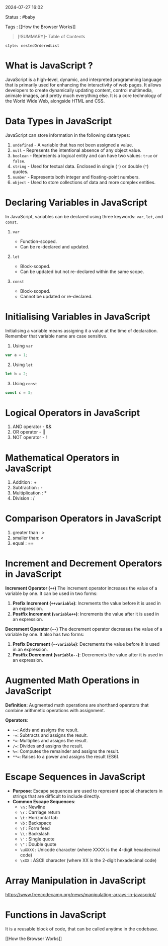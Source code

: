 2024-07-27 16:02

Status : #baby

Tags : [[How the Browser Works]]




>[!SUMMARY]- Table of Contents
```table-of-contents
style: nestedOrderedList
```

# What is JavaScript ?

JavaScript is a high-level, dynamic, and interpreted programming language that is primarily used for enhancing the interactivity of web pages. It allows developers to create dynamically updating content, control multimedia, animate images, and pretty much everything else. It is a core technology of the World Wide Web, alongside HTML and CSS.

# Data Types in JavaScript

JavaScript can store information in the following data types:
1. `undefined` - A variable that has not been assigned a value.
2. `null` - Represents the intentional absence of any object value.
3. `boolean` - Represents a logical entity and can have two values: `true` or `false`.
4. `string` - Used for textual data. Enclosed in single (`'`) or double (`"`) quotes.
5. `number` - Represents both integer and floating-point numbers.
6. `object` - Used to store collections of data and more complex entities. 


# Declaring Variables in JavaScript

In JavaScript, variables can be declared using three keywords: `var`, `let`, and `const`.

1. `var`
   - Function-scoped.
   - Can be re-declared and updated.
   
2. `let`
   - Block-scoped.
   - Can be updated but not re-declared within the same scope.
   
3. `const`
   - Block-scoped.
   - Cannot be updated or re-declared.


# Initialising Variables in JavaScript

Initialising a variable means assigning it a value at the time of declaration. Remember that variable name are case sensitive.
1. Using `var`
```javascript
var a = 1;
```

2. Using `let`
```javascript
let b = 2;
```

3. Using `const`
```javascript
const c = 3;
```



# Logical Operators in JavaScript

1. AND operator - &&
2. OR operator - ||
3. NOT operator - !


# Mathematical Operators in JavaScript 

1. Addition : +
2. Subtraction : - 
3. Multiplication : *
4. Division : /


# Comparison Operators in JavaScript

1. greater than : >
2. smaller than: <
3. equal : ==


# Increment and Decrement Operators in JavaScript

**Increment Operator (`++`)**
The increment operator increases the value of a variable by one. It can be used in two forms:
1. **Prefix Increment (`++variable`)**: Increments the value before it is used in an expression.
2. **Postfix Increment (`variable++`)**: Increments the value after it is used in an expression.

**Decrement Operator (`--`)**
The decrement operator decreases the value of a variable by one. It also has two forms:
1. **Prefix Decrement (`--variable`)**: Decrements the value before it is used in an expression.
2. **Postfix Decrement (`variable--`)**: Decrements the value after it is used in an expression.


# Augmented Math Operations in JavaScript

**Definition:** Augmented math operations are shorthand operators that combine arithmetic operations with assignment.

**Operators**:
- `+=`: Adds and assigns the result.
- `-=`: Subtracts and assigns the result.
- `*=`: Multiplies and assigns the result.
- `/=`: Divides and assigns the result.
- `%=`: Computes the remainder and assigns the result.
- `**=`: Raises to a power and assigns the result (ES6).


# Escape Sequences in JavaScript

- **Purpose**: Escape sequences are used to represent special characters in strings that are difficult to include directly.
- **Common Escape Sequences**:
  - `\n` : Newline
  - `\r` : Carriage return
  - `\t` : Horizontal tab
  - `\b` : Backspace
  - `\f` : Form feed
  - `\\` : Backslash
  - `\'` : Single quote
  - `\"` : Double quote
  - `\uXXXX` : Unicode character (where XXXX is the 4-digit hexadecimal code)
  - `\xXX` : ASCII character (where XX is the 2-digit hexadecimal code)

# Array Manipulation in JavaScript

https://www.freecodecamp.org/news/manipulating-arrays-in-javascript/


# Functions in JavaScript 

It is a reusable block of code, that can be called anytime in the codebase.

[[How the Browser Works]]